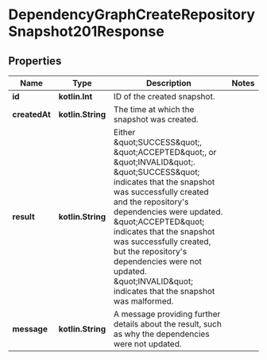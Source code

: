
# DependencyGraphCreateRepositorySnapshot201Response

## Properties
Name | Type | Description | Notes
------------ | ------------- | ------------- | -------------
**id** | **kotlin.Int** | ID of the created snapshot. | 
**createdAt** | **kotlin.String** | The time at which the snapshot was created. | 
**result** | **kotlin.String** | Either \&quot;SUCCESS\&quot;, \&quot;ACCEPTED\&quot;, or \&quot;INVALID\&quot;. \&quot;SUCCESS\&quot; indicates that the snapshot was successfully created and the repository&#39;s dependencies were updated. \&quot;ACCEPTED\&quot; indicates that the snapshot was successfully created, but the repository&#39;s dependencies were not updated. \&quot;INVALID\&quot; indicates that the snapshot was malformed. | 
**message** | **kotlin.String** | A message providing further details about the result, such as why the dependencies were not updated. | 



